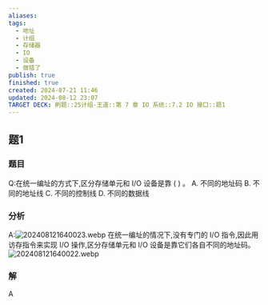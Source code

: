```yaml
---
aliases: 
tags:
  - 地址
  - 计组
  - 存储器
  - IO
  - 设备
  - 做错了
publish: true
finished: true
created: 2024-07-21 11:46
updated: 2024-08-12 23:07
TARGET DECK: 刷题::25计组-王道::第 7 章 IO 系统::7.2 IO 接口::题1
---
```


## 题1
### 题目
Q:在统一编址的方式下,区分存储单元和 $\mathrm{I}/\mathrm{O}$ 设备是靠 ( ) 。
A. 不同的地址码 B. 不同的地址线
C. 不同的控制线 D. 不同的数据线
### 分析
A:![202408121640023.webp](https://img.hwenyi.tech/202408121640023.webp)
在统一编址的情况下,没有专门的 I/O 指令,因此用访存指令来实现 I/O 操作,区分存储单元和 I/O 设备是靠它们各自不同的地址码。
![202408121640022.webp](https://img.hwenyi.tech/202408121640022.webp)
### 解
A

